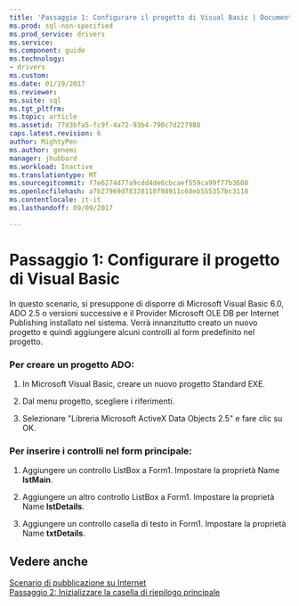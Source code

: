 ```yaml
---
title: 'Passaggio 1: Configurare il progetto di Visual Basic | Documenti Microsoft'
ms.prod: sql-non-specified
ms.prod_service: drivers
ms.service: 
ms.component: guide
ms.technology:
- drivers
ms.custom: 
ms.date: 01/19/2017
ms.reviewer: 
ms.suite: sql
ms.tgt_pltfrm: 
ms.topic: article
ms.assetid: 77d3bfa5-fc9f-4a72-93b4-790c7d227988
caps.latest.revision: 6
author: MightyPen
ms.author: genemi
manager: jhubbard
ms.workload: Inactive
ms.translationtype: MT
ms.sourcegitcommit: f7e6274d77a9cdd4de6cbcaef559ca99f77b3608
ms.openlocfilehash: a7b27969d78328118f98911c68eb555357bc3118
ms.contentlocale: it-it
ms.lasthandoff: 09/09/2017

---
```

# <a name="step-1-set-up-the-visual-basic-project"></a>Passaggio 1: Configurare il progetto di Visual Basic
In questo scenario, si presuppone di disporre di Microsoft Visual Basic 6.0, ADO 2.5 o versioni successive e il Provider Microsoft OLE DB per Internet Publishing installato nel sistema. Verrà innanzitutto creato un nuovo progetto e quindi aggiungere alcuni controlli al form predefinito nel progetto.  
  
### <a name="to-create-an-ado-project"></a>Per creare un progetto ADO:  
  
1.  In Microsoft Visual Basic, creare un nuovo progetto Standard EXE.  
  
2.  Dal menu progetto, scegliere i riferimenti.  
  
3.  Selezionare "Libreria Microsoft ActiveX Data Objects 2.5" e fare clic su OK.  
  
### <a name="to-insert-controls-on-the-main-form"></a>Per inserire i controlli nel form principale:  
  
1.  Aggiungere un controllo ListBox a Form1. Impostare la proprietà Name **lstMain**.  
  
2.  Aggiungere un altro controllo ListBox a Form1. Impostare la proprietà Name **lstDetails**.  
  
3.  Aggiungere un controllo casella di testo in Form1. Impostare la proprietà Name **txtDetails**.  
  
## <a name="see-also"></a>Vedere anche  
 [Scenario di pubblicazione su Internet](../../../ado/guide/data/internet-publishing-scenario.md)   
 [Passaggio 2: Inizializzare la casella di riepilogo principale](../../../ado/guide/data/step-2-initialize-the-main-list-box.md)

